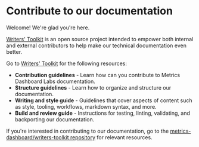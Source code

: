 # Contribute to our documentation

Welcome! We're glad you're here.

[Writers' Toolkit](https://metrics-dashboard.com/docs/writers-toolkit/) is an open source project intended to empower both internal and external contributors to help make our technical documentation even better.

Go to [Writers' Toolkit](https://metrics-dashboard.com/docs/writers-toolkit/) for the following resources:

- **Contribution guidelines** - Learn how can you contribute to Metrics Dashboard Labs documentation.
- **Structure guidelines** - Learn how to organize and structure our documentation.
- **Writing and style guide** - Guidelines that cover aspects of content such as style, tooling, workflows, markdown syntax, and more.
- **Build and review guide** - Instructions for testing, linting, validating, and backporting our documentation.

If you're interested in contributing to our documentation, go to the [metrics-dashboard/writers-toolkit repository](https://github.com/metrics-dashboard/writers-toolkit) for relevant resources.
